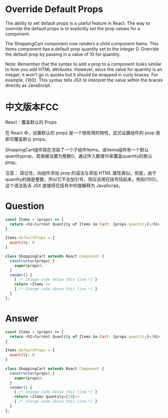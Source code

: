 # Override Default Props

The ability to set default props is a useful feature in React. The way to override the default props is to explicitly set the prop values for a component.

The ShoppingCart component now renders a child component Items. This Items component has a default prop quantity set to the integer 0. Override the default prop by passing in a value of 10 for quantity.

Note: Remember that the syntax to add a prop to a component looks similar to how you add HTML attributes. However, since the value for quantity is an integer, it won't go in quotes but it should be wrapped in curly braces. For example, {100}. This syntax tells JSX to interpret the value within the braces directly as JavaScript.
 


# 中文版本FCC
React：覆盖默认的 Props

在 React 中，设置默认的 props 是一个很有用的特性，显式设置组件的 prop 值即可覆盖默认 props。

ShoppingCart组件现在渲染了一个子组件Items。该Items组件有一个默认quantityprop，其值被设置为整数0。通过传入数值10来覆盖quantity的默认 prop。

注意： 请记住，向组件添加 prop 的语法与添加 HTML 属性类似。但是，由于quantity的值是整数，所以它不会加引号，但应该用花括号括起来，例如{100}。这个语法告诉 JSX 直接将花括号中的值解释为 JavaScript。


# Question
```js
const Items = (props) => {
  return <h1>Current Quantity of Items in Cart: {props.quantity}</h1>
}

Items.defaultProps = {
  quantity: 0
}

class ShoppingCart extends React.Component {
  constructor(props) {
    super(props);
  }
  render() {
    { /* Change code below this line */ }
    return <Items />
    { /* Change code above this line */ }
  }
};
```


# Answer
```js
const Items = (props) => {
  return <h1>Current Quantity of Items in Cart: {props.quantity}</h1>
}

Items.defaultProps = {
  quantity: 0
}

class ShoppingCart extends React.Component {
  constructor(props) {
    super(props);
  }
  render() {
    { /* change code below this line */ }
    return <Items quantity={10}/>
    { /* change code above this line */ }
  }
};
```
